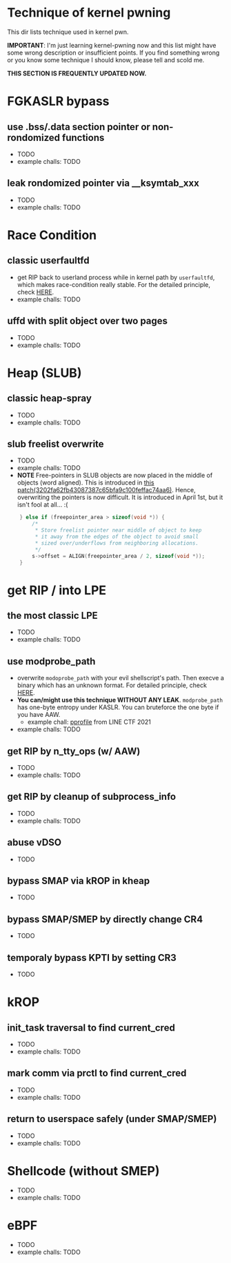 # Technique of kernel pwning
This dir lists technique used in kernel pwn.

**IMPORTANT**:
I'm just learning kernel-pwning now and this list might have some wrong description or insufficient points. If you find something wrong or you know some technique I should know, please tell and scold me.

**THIS SECTION IS FREQUENTLY UPDATED NOW.**


# FGKASLR bypass
## use .bss/.data section pointer or non-rondomized functions
  - TODO
  - example challs: TODO
## leak rondomized pointer via __ksymtab_xxx
  - TODO
  - example challs: TODO

# Race Condition
## classic userfaultfd
  - get RIP back to userland process while in kernel path by `userfaultfd`, which makes race-condition really stable. For the detailed principle, check [HERE](./userfualtfd.md).
  - example challs: TODO
## uffd with split object over two pages
  - TODO
  - example challs: TODO

# Heap (SLUB)
## classic heap-spray
  - TODO
  - example challs: TODO
## slub freelist overwrite
  - TODO
  - example challs: TODO
  - **NOTE** Free-pointers in SLUB objects are now placed in the middle of objects (word aligned). This is introduced in [this patch(3202fa62fb43087387c65bfa9c100feffac74aa6)](https://lkml.org/lkml/2020/3/5/1129). Hence, overwriting the pointers is now difficult. It is introduced in April 1st, but it isn't fool at all... :(
```c
	} else if (freepointer_area > sizeof(void *)) {
		/*
		 * Store freelist pointer near middle of object to keep
		 * it away from the edges of the object to avoid small
		 * sized over/underflows from neighboring allocations.
		 */
		s->offset = ALIGN(freepointer_area / 2, sizeof(void *));
	}
```

# get RIP / into LPE
## the most classic LPE
  - TODO
  - example challs: TODO
## use modprobe_path
  - overwrite `modoprobe_path` with your evil shellscript's path. Then execve a binary which has an unknown format. For detailed principle, check [HERE](./modprobe_path.md).
  - **You can/might use this technique WITHOUT ANY LEAK**. `modprobe_path` has one-byte entropy under KASLR. You can bruteforce the one byte if you have AAW.
    - example chall: [pprofile](https://github.com/smallkirby/pwn-writeups/tree/master/line2021/pprofile/work) from LINE CTF 2021
  - example challs: TODO
## get RIP by n_tty_ops (w/ AAW)
  - TODO
  - example challs: TODO
## get RIP by cleanup of subprocess_info
  - TODO
  - example challs: TODO

## abuse vDSO
  - TODO

## bypass SMAP via kROP in kheap
  - TODO

## bypass SMAP/SMEP by directly change CR4
  - TODO

## temporaly bypass KPTI by setting CR3
  - TODO

# kROP
## init_task traversal to find current_cred
  - TODO
  - example challs: TODO
## mark comm via prctl to find current_cred
  - TODO
  - example challs: TODO
## return to userspace safely (under SMAP/SMEP)
  - TODO
  - example challs: TODO

# Shellcode (without SMEP)
  - TODO
  - example challs: TODO

# eBPF
  - TODO
  - example challs: TODO